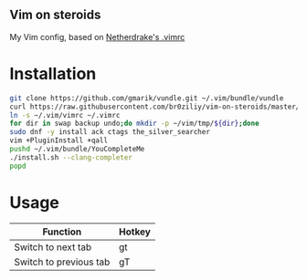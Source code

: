 Vim on steroids
---------------

My Vim config, based on
[Netherdrake's .vimrc](https://github.com/Netherdrake/Dotfiles/blob/master/common/.vimrc)

Installation
============

```bash
git clone https://github.com/gmarik/vundle.git ~/.vim/bundle/vundle
curl https://raw.githubusercontent.com/br0ziliy/vim-on-steroids/master/vimrc > ~/.vim/vimrc
ln -s ~/.vim/vimrc ~/.vimrc
for dir in swap backup undo;do mkdir -p ~/vim/tmp/${dir};done
sudo dnf -y install ack ctags the_silver_searcher
vim +PluginInstall +qall
pushd ~/.vim/bundle/YouCompleteMe
./install.sh --clang-completer
popd
```

Usage
=====

|Function|Hotkey|
|--------|------|
|Switch to next tab|gt|
|Switch to previous tab|gT|
